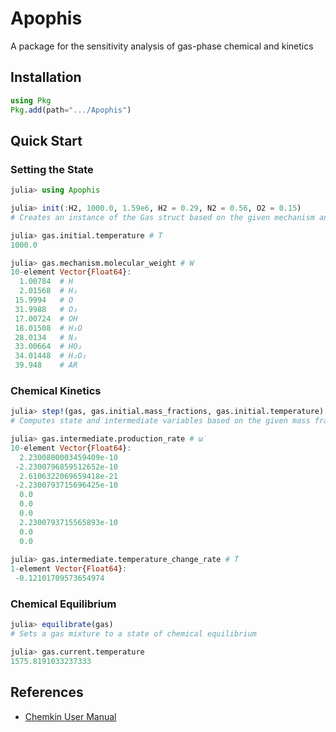 # Apophis
A package for the sensitivity analysis of gas-phase chemical and kinetics

## Installation
```julia
using Pkg
Pkg.add(path=".../Apophis")
```
## Quick Start
### Setting the State
```julia
julia> using Apophis

julia> init(:H2, 1000.0, 1.59e6, H2 = 0.29, N2 = 0.56, O2 = 0.15)
# Creates an instance of the Gas struct based on the given mechanism and initial conditions

julia> gas.initial.temperature # T
1000.0

julia> gas.mechanism.molecular_weight # W
10-element Vector{Float64}:
  1.00784  # H
  2.01568  # H₂
 15.9994   # O
 31.9988   # O₂
 17.00724  # OH
 18.01508  # H₂O
 28.0134   # N₂
 33.00664  # HO₂
 34.01448  # H₂O₂
 39.948    # AR
```
### Chemical Kinetics
```julia
julia> step!(gas, gas.initial.mass_fractions, gas.initial.temperature)
# Computes state and intermediate variables based on the given mass fractions and temperature

julia> gas.intermediate.production_rate # ω̇
10-element Vector{Float64}:
  2.2300800003459409e-10
 -2.2300796859512652e-10
  2.6106322069659418e-21
 -2.2300793715696425e-10
  0.0
  0.0
  0.0
  2.2300793715565893e-10
  0.0
  0.0
  
julia> gas.intermediate.temperature_change_rate # Ṫ
1-element Vector{Float64}:
 -0.12101709573654974
```
### Chemical Equilibrium
```julia
julia> equilibrate(gas)
# Sets a gas mixture to a state of chemical equilibrium

julia> gas.current.temperature
1575.8191033237333
```
## References
- [Chemkin User Manual](https://www3.nd.edu/~powers/ame.60636/chemkin2000.pdf)
